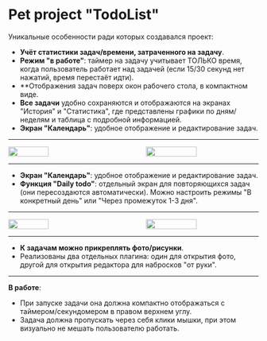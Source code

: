# Pet project "TodoList"

Уникальные особенности ради которых создавался проект:

- **Учёт статистики задач/времени, затраченного на задачу**.
- **Режим "в работе"**: таймер на задачу учитывает ТОЛЬКО время, когда пользователь работает над задачей (если 15/30 секунд нет нажатий, время перестаёт идти).
- **Отображения задач поверх окон рабочего стола, в компактном виде.
- **Все задачи** удобно сохраняются и отображаются на экранах "История" и "Статистика", где представлены графики по дням/неделям и таблица с подробной информацией.
- **Экран "Календарь"**: удобное отображение и редактирование задач.
---
<div style="display: flex; justify-content: space-between;">
    <img src="https://s12.gifyu.com/images/SfI8a.gif" width="40%">
    <img src="https://s10.gifyu.com/images/SfIco.gif" width="45%">
</div>

---

- **Экран "Календарь"**: удобное отображение и редактирование задач.
- **Функция "Daily todo"**: отдельный экран для повторяющихся задач (они пересоздаются автоматически). Можно настроить режимы "В конкретный день" или "Через промежуток 1-3 дня".

---
<div style="display: flex; justify-content: space-between;">
    <img src="https://s12.gifyu.com/images/SfIgz.gif" width="40%">
    <img src="https://s12.gifyu.com/images/SfIRY.gif" width="45%">
</div>

---

- **К задачам можно прикреплять фото/рисунки**.
- Реализованы два отдельных плагина: один для открытия фото, другой для открытия редактора для набросков "от руки".

---
**В работе**:
- При запуске задачи она должна компактно отображаться с таймером/секундомером в правом верхнем углу.
- Задача должна пропускать через себя клики мышки, при этом визуально не мешать пользователю работать.
